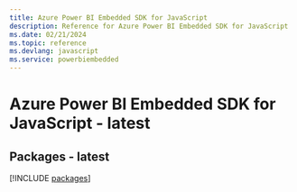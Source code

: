 ```yaml
---
title: Azure Power BI Embedded SDK for JavaScript
description: Reference for Azure Power BI Embedded SDK for JavaScript
ms.date: 02/21/2024
ms.topic: reference
ms.devlang: javascript
ms.service: powerbiembedded
---
```

# Azure Power BI Embedded SDK for JavaScript - latest
## Packages - latest
[!INCLUDE [packages](power-bi-embedded-index.md)]